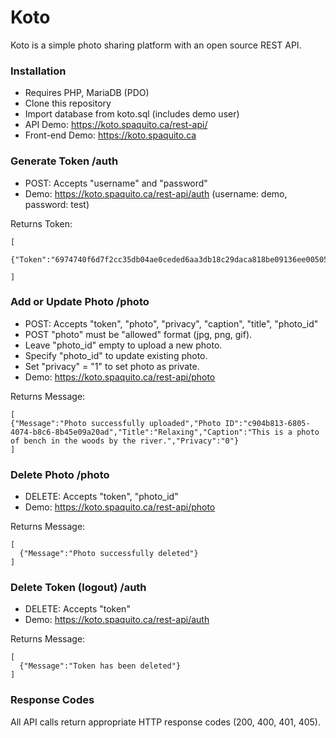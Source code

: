 # Koto
Koto is a simple photo sharing platform with an open source REST API.

### Installation
* Requires PHP, MariaDB (PDO)
* Clone this repository
* Import database from koto.sql (includes demo user)
* API Demo: https://koto.spaquito.ca/rest-api/
* Front-end Demo: https://koto.spaquito.ca

### Generate Token /auth
* POST: Accepts "username" and "password"
* Demo: https://koto.spaquito.ca/rest-api/auth (username: demo, password: test)

Returns Token:
````
[
  {"Token":"6974740f6d7f2cc35db04ae0ceded6aa3db18c29daca818be09136ee005050b7de5796559199e3478f560ee2c0365104395b8b6957884740c50077ef4ec9b9fa"}
  
]
````

### Add or Update Photo /photo
* POST: Accepts "token", "photo", "privacy", "caption", "title", "photo_id"
* POST "photo" must be "allowed" format (jpg, png, gif).
* Leave "photo_id" empty to upload a new photo.
* Specify "photo_id" to update existing photo.
* Set "privacy" = "1" to set photo as private.
* Demo: https://koto.spaquito.ca/rest-api/photo

Returns Message:
````
[
{"Message":"Photo successfully uploaded","Photo ID":"c904b813-6805-4074-b8c6-8b45e09a20ad","Title":"Relaxing","Caption":"This is a photo of bench in the woods by the river.","Privacy":"0"}  
]
````

### Delete Photo /photo
* DELETE: Accepts "token", "photo_id"
* Demo: https://koto.spaquito.ca/rest-api/photo

Returns Message:
````
[
  {"Message":"Photo successfully deleted"}
]
````

### Delete Token (logout) /auth
* DELETE: Accepts "token"
* Demo: https://koto.spaquito.ca/rest-api/auth

Returns Message:
````
[
  {"Message":"Token has been deleted"}
]
````

### Response Codes
All API calls return appropriate HTTP response codes (200, 400, 401, 405).
